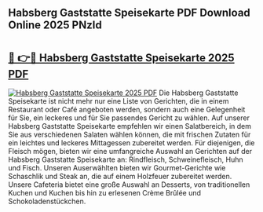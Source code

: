 ## Habsberg Gaststatte Speisekarte PDF Download Online 2025 PNzId

# <h2><a href="http://gc8vos.nevu.top/?p=Habsberg+Gaststatte+Speisekarte">🔗 👉🔴 Habsberg Gaststatte Speisekarte 2025 PDF</a></h2>

[![Habsberg Gaststatte Speisekarte 2025 PDF](https://i.imgur.com/dBaPXMq.png)](http://gc8vos.nevu.top/?p=Habsberg+Gaststatte+Speisekarte)
Die Habsberg Gaststatte Speisekarte ist nicht mehr nur eine Liste von Gerichten, die in einem Restaurant oder Café angeboten werden, sondern auch eine Gelegenheit für Sie, ein leckeres und für Sie passendes Gericht zu wählen. Auf unserer Habsberg Gaststatte Speisekarte empfehlen wir einen Salatbereich, in dem Sie aus verschiedenen Salaten wählen können, die mit frischen Zutaten für ein leichtes und leckeres Mittagessen zubereitet werden. Für diejenigen, die Fleisch mögen, bieten wir eine umfangreiche Auswahl an Gerichten auf der Habsberg Gaststatte Speisekarte an: Rindfleisch, Schweinefleisch, Huhn und Fisch. Unseren Auserwählten bieten wir Gourmet-Gerichte wie Schaschlik und Steak an, die auf einem Holzfeuer zubereitet werden. Unsere Cafeteria bietet eine große Auswahl an Desserts, von traditionellen Kuchen und Kuchen bis hin zu erlesenen Crème Brûlée und Schokoladenstückchen.
